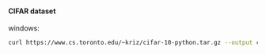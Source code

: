 #### CIFAR dataset
windows:
```bash
curl https://www.cs.toronto.edu/~kriz/cifar-10-python.tar.gz --output cifar10python.tar.qz
```